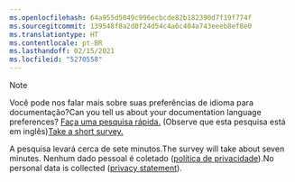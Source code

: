```yaml
---
ms.openlocfilehash: 64a955d5049c996ecbcde82b182390d7f19f774f
ms.sourcegitcommit: 139548f8a2d0f24d54c4a6c404a743eeeb8ef8e0
ms.translationtype: HT
ms.contentlocale: pt-BR
ms.lasthandoff: 02/15/2021
ms.locfileid: "5270558"
---
```

> [!NOTE]
><span data-ttu-id="d85a1-101">Você pode nos falar mais sobre suas preferências de idioma para documentação?</span><span class="sxs-lookup"><span data-stu-id="d85a1-101">Can you tell us about your documentation language preferences?</span></span> <span data-ttu-id="d85a1-102">[Faça uma pesquisa rápida.](https://aka.ms/BAG_Docs_Language_Survey) (Observe que esta pesquisa está em inglês)</span><span class="sxs-lookup"><span data-stu-id="d85a1-102">[Take a short survey.](https://aka.ms/BAG_Docs_Language_Survey)</span></span>
>
><span data-ttu-id="d85a1-103">A pesquisa levará cerca de sete minutos.</span><span class="sxs-lookup"><span data-stu-id="d85a1-103">The survey will take about seven minutes.</span></span> <span data-ttu-id="d85a1-104">Nenhum dado pessoal é coletado ([política de privacidade](https://go.microsoft.com/fwlink/?LinkId=521839)).</span><span class="sxs-lookup"><span data-stu-id="d85a1-104">No personal data is collected ([privacy statement](https://go.microsoft.com/fwlink/?LinkId=521839)).</span></span>
